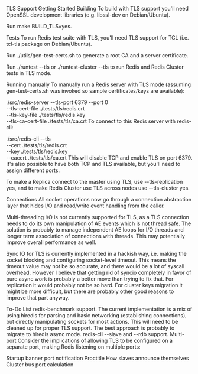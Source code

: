 TLS Support
Getting Started
Building
To build with TLS support you'll need OpenSSL development libraries (e.g. libssl-dev on Debian/Ubuntu).

Run make BUILD_TLS=yes.

Tests
To run Redis test suite with TLS, you'll need TLS support for TCL (i.e. tcl-tls package on Debian/Ubuntu).

Run ./utils/gen-test-certs.sh to generate a root CA and a server certificate.

Run ./runtest --tls or ./runtest-cluster --tls to run Redis and Redis Cluster tests in TLS mode.

Running manually
To manually run a Redis server with TLS mode (assuming gen-test-certs.sh was invoked so sample certificates/keys are available):

./src/redis-server --tls-port 6379 --port 0 \
    --tls-cert-file ./tests/tls/redis.crt \
    --tls-key-file ./tests/tls/redis.key \
    --tls-ca-cert-file ./tests/tls/ca.crt
To connect to this Redis server with redis-cli:

./src/redis-cli --tls \
    --cert ./tests/tls/redis.crt \
    --key ./tests/tls/redis.key \
    --cacert ./tests/tls/ca.crt
This will disable TCP and enable TLS on port 6379. It's also possible to have both TCP and TLS available, but you'll need to assign different ports.

To make a Replica connect to the master using TLS, use --tls-replication yes, and to make Redis Cluster use TLS across nodes use --tls-cluster yes.

Connections
All socket operations now go through a connection abstraction layer that hides I/O and read/write event handling from the caller.

Multi-threading I/O is not currently supported for TLS, as a TLS connection needs to do its own manipulation of AE events which is not thread safe. The solution is probably to manage independent AE loops for I/O threads and longer term association of connections with threads. This may potentially improve overall performance as well.

Sync IO for TLS is currently implemented in a hackish way, i.e. making the socket blocking and configuring socket-level timeout. This means the timeout value may not be so accurate, and there would be a lot of syscall overhead. However I believe that getting rid of syncio completely in favor of pure async work is probably a better move than trying to fix that. For replication it would probably not be so hard. For cluster keys migration it might be more difficult, but there are probably other good reasons to improve that part anyway.

To-Do List
 redis-benchmark support. The current implementation is a mix of using hiredis for parsing and basic networking (establishing connections), but directly manipulating sockets for most actions. This will need to be cleaned up for proper TLS support. The best approach is probably to migrate to hiredis async mode.
 redis-cli --slave and --rdb support.
Multi-port
Consider the implications of allowing TLS to be configured on a separate port, making Redis listening on multiple ports:

Startup banner port notification
Proctitle
How slaves announce themselves
Cluster bus port calculation
